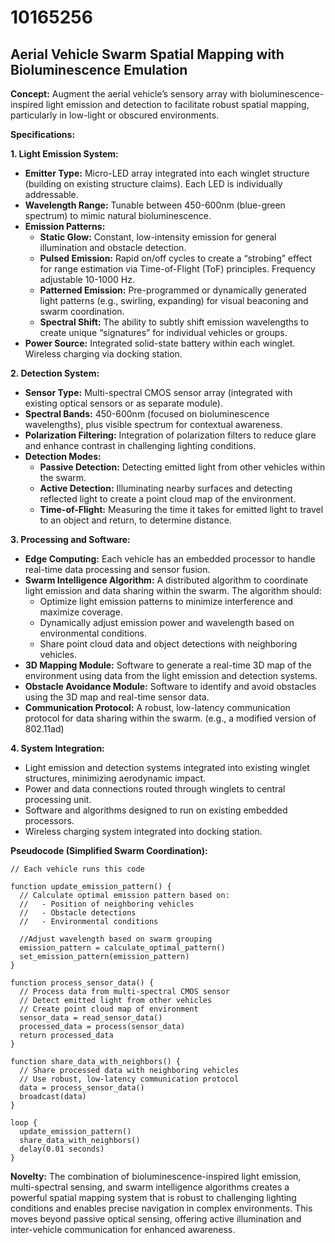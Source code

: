 # 10165256

## Aerial Vehicle Swarm Spatial Mapping with Bioluminescence Emulation

**Concept:** Augment the aerial vehicle’s sensory array with bioluminescence-inspired light emission and detection to facilitate robust spatial mapping, particularly in low-light or obscured environments.

**Specifications:**

**1. Light Emission System:**

*   **Emitter Type:** Micro-LED array integrated into each winglet structure (building on existing structure claims). Each LED is individually addressable.
*   **Wavelength Range:** Tunable between 450-600nm (blue-green spectrum) to mimic natural bioluminescence.
*   **Emission Patterns:**
    *   **Static Glow:** Constant, low-intensity emission for general illumination and obstacle detection.
    *   **Pulsed Emission:** Rapid on/off cycles to create a “strobing” effect for range estimation via Time-of-Flight (ToF) principles. Frequency adjustable 10-1000 Hz.
    *   **Patterned Emission:**  Pre-programmed or dynamically generated light patterns (e.g., swirling, expanding) for visual beaconing and swarm coordination.
    *   **Spectral Shift:** The ability to subtly shift emission wavelengths to create unique “signatures” for individual vehicles or groups.
*   **Power Source:** Integrated solid-state battery within each winglet. Wireless charging via docking station.

**2. Detection System:**

*   **Sensor Type:** Multi-spectral CMOS sensor array (integrated with existing optical sensors or as separate module).
*   **Spectral Bands:** 450-600nm (focused on bioluminescence wavelengths), plus visible spectrum for contextual awareness.
*   **Polarization Filtering:** Integration of polarization filters to reduce glare and enhance contrast in challenging lighting conditions.
*   **Detection Modes:**
    *   **Passive Detection:** Detecting emitted light from other vehicles within the swarm.
    *   **Active Detection:**  Illuminating nearby surfaces and detecting reflected light to create a point cloud map of the environment.
    *   **Time-of-Flight:** Measuring the time it takes for emitted light to travel to an object and return, to determine distance.

**3. Processing and Software:**

*   **Edge Computing:** Each vehicle has an embedded processor to handle real-time data processing and sensor fusion.
*   **Swarm Intelligence Algorithm:** A distributed algorithm to coordinate light emission and data sharing within the swarm. The algorithm should:
    *   Optimize light emission patterns to minimize interference and maximize coverage.
    *   Dynamically adjust emission power and wavelength based on environmental conditions.
    *   Share point cloud data and object detections with neighboring vehicles.
*   **3D Mapping Module:** Software to generate a real-time 3D map of the environment using data from the light emission and detection systems.
*   **Obstacle Avoidance Module:** Software to identify and avoid obstacles using the 3D map and real-time sensor data.
*   **Communication Protocol:**  A robust, low-latency communication protocol for data sharing within the swarm. (e.g., a modified version of 802.11ad)

**4. System Integration:**

*   Light emission and detection systems integrated into existing winglet structures, minimizing aerodynamic impact.
*   Power and data connections routed through winglets to central processing unit.
*   Software and algorithms designed to run on existing embedded processors.
*   Wireless charging system integrated into docking station.

**Pseudocode (Simplified Swarm Coordination):**

```
// Each vehicle runs this code

function update_emission_pattern() {
  // Calculate optimal emission pattern based on:
  //   - Position of neighboring vehicles
  //   - Obstacle detections
  //   - Environmental conditions

  //Adjust wavelength based on swarm grouping
  emission_pattern = calculate_optimal_pattern()
  set_emission_pattern(emission_pattern)
}

function process_sensor_data() {
  // Process data from multi-spectral CMOS sensor
  // Detect emitted light from other vehicles
  // Create point cloud map of environment
  sensor_data = read_sensor_data()
  processed_data = process(sensor_data)
  return processed_data
}

function share_data_with_neighbors() {
  // Share processed data with neighboring vehicles
  // Use robust, low-latency communication protocol
  data = process_sensor_data()
  broadcast(data)
}

loop {
  update_emission_pattern()
  share_data_with_neighbors()
  delay(0.01 seconds)
}
```

**Novelty:** The combination of bioluminescence-inspired light emission, multi-spectral sensing, and swarm intelligence algorithms creates a powerful spatial mapping system that is robust to challenging lighting conditions and enables precise navigation in complex environments. This moves beyond passive optical sensing, offering active illumination and inter-vehicle communication for enhanced awareness.